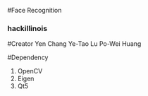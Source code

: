 #Face Recognition
### hackillinois

#Creator
Yen Chang
Ye-Tao Lu
Po-Wei Huang


#Dependency
1. OpenCV
2. Eigen
3. Qt5
